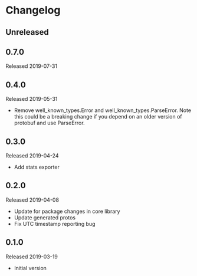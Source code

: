 # Changelog

## Unreleased

## 0.7.0
Released 2019-07-31

## 0.4.0
Released 2019-05-31

- Remove well_known_types.Error and well_known_types.ParseError.
Note this could be a breaking change if you depend on an older 
version of protobuf and use ParseError.

## 0.3.0
Released 2019-04-24

- Add stats exporter

## 0.2.0
Released 2019-04-08

- Update for package changes in core library
- Update generated protos
- Fix UTC timestamp reporting bug

## 0.1.0
Released 2019-03-19

- Initial version
